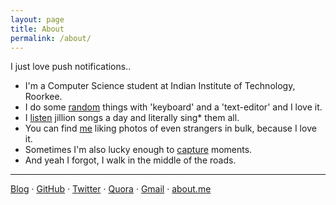 ```yaml
---
layout: page
title: About
permalink: /about/
---
```


<p class="message">
  I just love push notifications..
</p>

* I'm a Computer Science student at Indian Institute of Technology, Roorkee.
* I do some [random](https://github.com/pravj) things with 'keyboard' and a 'text-editor' and I love it.
* I [listen](http://www.last.fm/user/pravj) jillion songs a day and literally sing* them all.
* You can find [me](https://facebook.com/hackpravj) liking photos of even strangers in bulk, because I love it.
* Sometimes I'm also lucky enough to [capture](http://instagram.com/pravj) moments.
* And yeah I forgot, I walk in the middle of the roads.

---

[Blog]({{site.baseurl}}blog) · [GitHub](https://github.com/pravj) · [Twitter](https://twitter.com/hackpravj) · [Quora](http://www.quora.com/Pravendra-Singh-Rathore) · [Gmail](<mailto:hackpravj@gmail.com>) · [about.me](https://about.me/pravj)
